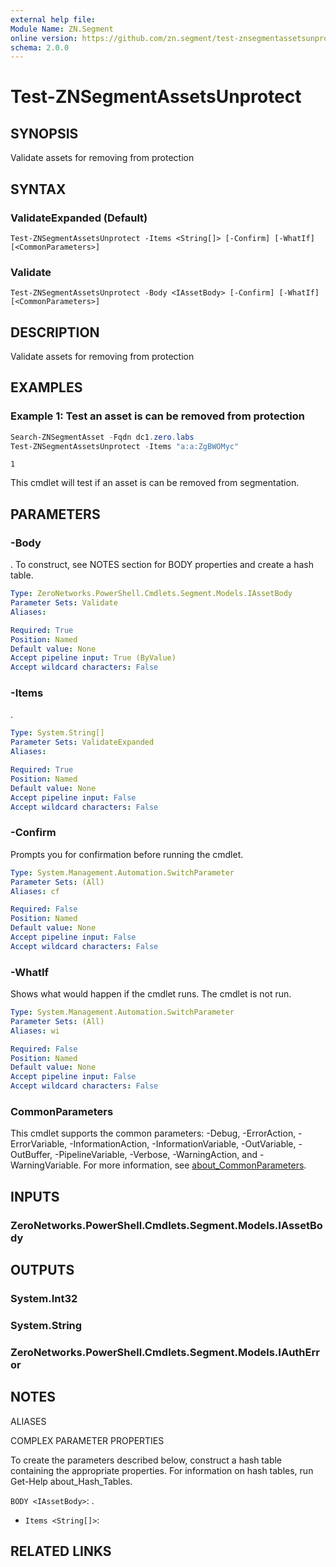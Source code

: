 ```yaml
---
external help file:
Module Name: ZN.Segment
online version: https://github.com/zn.segment/test-znsegmentassetsunprotect
schema: 2.0.0
---
```


# Test-ZNSegmentAssetsUnprotect

## SYNOPSIS
Validate assets for removing from protection

## SYNTAX

### ValidateExpanded (Default)
```
Test-ZNSegmentAssetsUnprotect -Items <String[]> [-Confirm] [-WhatIf] [<CommonParameters>]
```

### Validate
```
Test-ZNSegmentAssetsUnprotect -Body <IAssetBody> [-Confirm] [-WhatIf] [<CommonParameters>]
```

## DESCRIPTION
Validate assets for removing from protection

## EXAMPLES

### Example 1: Test an asset is can be removed from protection
```powershell
Search-ZNSegmentAsset -Fqdn dc1.zero.labs
Test-ZNSegmentAssetsUnprotect -Items "a:a:ZgBWOMyc"
```

```output
1
```

This cmdlet will test if an asset is can be removed from segmentation.

## PARAMETERS

### -Body
.
To construct, see NOTES section for BODY properties and create a hash table.

```yaml
Type: ZeroNetworks.PowerShell.Cmdlets.Segment.Models.IAssetBody
Parameter Sets: Validate
Aliases:

Required: True
Position: Named
Default value: None
Accept pipeline input: True (ByValue)
Accept wildcard characters: False
```

### -Items
.

```yaml
Type: System.String[]
Parameter Sets: ValidateExpanded
Aliases:

Required: True
Position: Named
Default value: None
Accept pipeline input: False
Accept wildcard characters: False
```

### -Confirm
Prompts you for confirmation before running the cmdlet.

```yaml
Type: System.Management.Automation.SwitchParameter
Parameter Sets: (All)
Aliases: cf

Required: False
Position: Named
Default value: None
Accept pipeline input: False
Accept wildcard characters: False
```

### -WhatIf
Shows what would happen if the cmdlet runs.
The cmdlet is not run.

```yaml
Type: System.Management.Automation.SwitchParameter
Parameter Sets: (All)
Aliases: wi

Required: False
Position: Named
Default value: None
Accept pipeline input: False
Accept wildcard characters: False
```

### CommonParameters
This cmdlet supports the common parameters: -Debug, -ErrorAction, -ErrorVariable, -InformationAction, -InformationVariable, -OutVariable, -OutBuffer, -PipelineVariable, -Verbose, -WarningAction, and -WarningVariable. For more information, see [about_CommonParameters](http://go.microsoft.com/fwlink/?LinkID=113216).

## INPUTS

### ZeroNetworks.PowerShell.Cmdlets.Segment.Models.IAssetBody

## OUTPUTS

### System.Int32

### System.String

### ZeroNetworks.PowerShell.Cmdlets.Segment.Models.IAuthError

## NOTES

ALIASES

COMPLEX PARAMETER PROPERTIES

To create the parameters described below, construct a hash table containing the appropriate properties. For information on hash tables, run Get-Help about_Hash_Tables.


`BODY <IAssetBody>`: .
  - `Items <String[]>`: 

## RELATED LINKS


